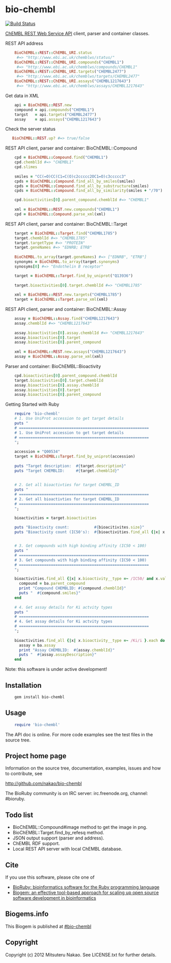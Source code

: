 # bio-chembl

[![Build Status](https://secure.travis-ci.org/nakao/bioruby-chembl.png)](http://travis-ci.org/nakao/bioruby-chembl)

[ChEMBL REST Web Service API](https://www.ebi.ac.uk/chembldb/ws) client, parser and container classes. 

REST API address

```ruby
    BioChEMBL::REST::ChEMBL_URI.status
     #=> "http://www.ebi.ac.uk/chemblws/status/" 
    BioChEMBL::REST::ChEMBL_URI.compounds("CHEMBL1") 
     #=> "http://www.ebi.ac.uk/chemblws/compounds/CHEMBL1"
    BioChEMBL::REST::ChEMBL_URI.targets("CHEMBL2477") 
     #=> "http://www.ebi.ac.uk/chemblws/targets/CHEMBL2477"
    BioChEMBL::REST::ChEMBL_URI.assays("CHEMBL1217643") 
     #=> "http://www.ebi.ac.uk/chemblws/assays/CHEMBL1217643"
```

Get data in XML
```ruby     
    api = BioChEMBL::REST.new
    compound = api.compounds("CHEMBL1")
    targst   = api.targets("CHEMBL2477")
    assay    = api.assays("CHEMBL1217643")
```
Check the server status
```ruby
   BioChEMBL::REST.up? #=> true/false
```   
REST API client, parser and container: BioChEMBL::Compound
```ruby
    cpd = BioChEMBL::Compound.find("CHEMBL1")
    cpd.chemblId #=> "CHEMBL1"
    cpd.slimes
   
    smiles = "CC(=O)CC(C1=C(O)c2ccccc2OC1=O)c3ccccc3"
    cpds = BioChEMBL::Compound.find_all_by_smiles(smiles)
    cpds = BioChEMBL::Compound.find_all_by_substructure(smiles)
    cpds = BioChEMBL::Compound.find_all_by_similarity(smiles + "/70")

    cpd.bioactivities[0].parent_compound.chemblId #=> "CHEMBL1"
    
    xml = BioChEMBL::REST.new.compounds("CHEMBL1") 
    cpd = BioChEMBL::Compound.parse_xml(xml)
```
REST API client, parser and container: BioChEMBL::Target
```ruby       
    target = BioChEMBL::Target.find("CHEMBL1785")
    target.chemblId #=> "CHEMBL1785"
    target.targetType #=> "PROTEIN"
    target.geneNames #=> "EDNRB; ETRB"
    
    BioChEMBL.to_array(target.geneNames) #=> ["EDNRB", "ETRB"]
    synonyms = BioChEMBL.to_array(target.synonyms)
    synosyms[0] #=> "Endothelin B receptor"

    target = BioChEMBL::Target.find_by_uniprot("Q13936")
    
    target.bioactivities[0].target.chemblId #=> "CHEMBL1785"
    
    xml = BioChEMBL::REST.new.targets("CHEMBL1785")     
    target = BioChEMBL::Target.parse_xml(xml)
```
REST API client, parser and container: BioChEMBL::Assay
```ruby   
    assay = BioChEMBL::Assay.find("CHEMBL1217643")
    assay.chemblId #=> "CHEMBL1217643"
    
    assay.bioactivities[0].assay.chemblId #=> "CHEMBL1217643"
    assay.bioactivities[0].target
    assay.bioactivities[0].parent_compound
    
    xml = BioChEMBL::REST.new.assays("CHEMBL1217643") 
    assay = BioChEMBL::Assay.parse_xml(xml)
```

Parser and container: BioChEMBL::Bioactivity
```ruby
    cpd.bioactivities[0].parent_compound.chemblId
    target.bioactivities[0].target.chemblId
    assay.bioactivities[0].assay.chemblId
    assay.bioactivities[0].target
    assay.bioactivities[0].parent_compound
```

Getting Started with Ruby
```ruby
    require 'bio-chembl'
    # 1. Use UniProt accession to get target details
    puts "
    # =========================================================
    # 1. Use UniProt accession to get target details
    # =========================================================
    ";
    
  	accession = "Q00534"
  	target = BioChEMBL::Target.find_by_uniprot(accession)
  	
  	puts "Target description:  #{target.description}"
  	puts "Target CHEMBLID:     #{target.chemblId}"
  	
  
    # 2. Get all bioactivties for target CHEMBL_ID
    puts "
	# =========================================================
	# 2. Get all bioactivties for target CHEMBL_ID
	# =========================================================
	";

	bioactivities = target.bioactivities
	
	puts "Bioactivity count:           #{bioacitivites.size}"
	puts "Bioactivity count (IC50's):  #{bioactivities.find_all {|x| x.bioactivity__type =~ /IC50/}.size}"


	# 3. Get compounds with high binding affinity (IC50 < 100)
	puts "
	# =========================================================
	# 3. Get compounds with high binding affinity (IC50 < 100)
	# =========================================================
	";

	bioactivities.find_all {|x| x.bioactivity__type =~ /IC50/ and x.value.to_i < 100 }.each do |ba|
	  compound = ba.parent_compound
	  print "Compound CHEMBLID: #{compound.chemblId}"
	  puts "  #{compound.smiles}"
	end
	
	# 4. Get assay details for Ki actvity types
	puts "
	# =========================================================
	# 4. Get assay details for Ki actvity types
	# =========================================================
	";
	
	bioactivities.find_all {|x| x.bioactivity__type =~ /Ki/i }.each do |ba|
	  assay = ba.assay
	  print "Assay CHEMBLID:  #{assay.chemblId}"
	  puts "  #{assay.assayDescription}"
	end
```
Note: this software is under active development!

## Installation

```sh
    gem install bio-chembl
```

## Usage

```ruby
    require 'bio-chembl'
```

The API doc is online. For more code examples see the test files in
the source tree.
        
## Project home page

Information on the source tree, documentation, examples, issues and
how to contribute, see

  http://github.com/nakao/bio-chembl

The BioRuby community is on IRC server: irc.freenode.org, channel: #bioruby.

## Todo list

* BioChEMBL::Compound#image method to get the image in png.
* BioChEMBL::Target.find_by_refesq method.
* JSON output support (parser and address).
* ChEMBL RDF support.
* Local REST API server with local ChEMBL database.

## Cite

If you use this software, please cite one of
  
* [BioRuby: bioinformatics software for the Ruby programming language](http://dx.doi.org/10.1093/bioinformatics/btq475)
* [Biogem: an effective tool-based approach for scaling up open source software development in bioinformatics](http://dx.doi.org/10.1093/bioinformatics/bts080)

## Biogems.info

This Biogem is published at [#bio-chembl](http://biogems.info/index.html)

## Copyright

Copyright (c) 2012 Mitsuteru Nakao. See LICENSE.txt for further details.

